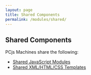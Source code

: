 ```yaml
---
layout: page
title: Shared Components
permalink: /modules/shared/
---
```


Shared Components
-----------------

PCjs Machines share the following:

* [Shared JavaScript Modules](lib/)
* [Shared XML/HTML/CSS Templates](templates/)
